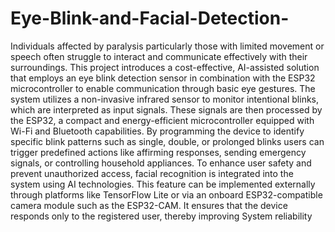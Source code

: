 # Eye-Blink-and-Facial-Detection-
Individuals affected by paralysis particularly those with limited movement or speech often struggle to interact and communicate effectively with their surroundings. This project introduces a cost-effective, AI-assisted solution that employs an eye blink detection sensor in combination with the ESP32 microcontroller to enable communication through basic eye
gestures.
The system utilizes a non-invasive infrared sensor to monitor intentional blinks, which are
interpreted as input signals. These signals are then processed by the ESP32, a compact and
energy-efficient microcontroller equipped with Wi-Fi and Bluetooth capabilities. By
programming the device to identify specific blink patterns such as single, double, or prolonged
blinks users can trigger predefined actions like affirming responses, sending emergency
signals, or controlling household appliances.
To enhance user safety and prevent unauthorized access, facial recognition is integrated into
the system using AI technologies. This feature can be implemented externally through
platforms like TensorFlow Lite or via an onboard ESP32-compatible camera module such as
the ESP32-CAM. It ensures that the device responds only to the registered user, thereby improving System reliability
